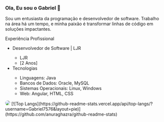### Ola, Eu sou o Gabriel 👋
Sou um entusiasta da programação e desenvolvedor de software. Trabalho na área há um tempo, e minha paixão é transformar linhas de código em soluções impactantes.

Experiência Profissional
<ul>
  <li>Desenvolvedor de Software | LJR</li>
    <ul>
      <li>LJR</li>
      <li>[2 Anos]</li>
    </ul>
  <li>Tecnologias</li>
  <ul>
    <li>Linguagens: Java</li>
    <li>Bancos de Dados: Oracle, MySQL</li>
    <li>Sistemas Operacionais: Linux, Windows</li>
    <li>Web: Angular, HTML, CSS</li>
  </ul>
</ul>
<a href="https://www.linkedin.com/in/gabriel-amaral-4aaa89215/"><img style="border-radius: 10px;" src="https://img.shields.io/badge/LinkedIn-0077B5?style=for-the-badge&logo=linkedin&logoColor=white"/></a>
[![Top Langs](https://github-readme-stats.vercel.app/api/top-langs/?username=Gabriel7576&layout=pie)](https://github.com/anuraghazra/github-readme-stats)
